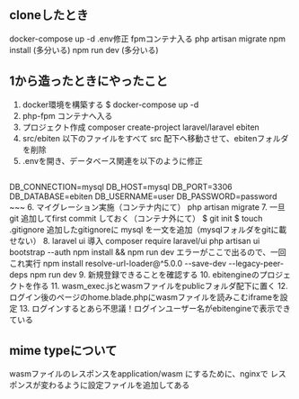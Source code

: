 ## cloneしたとき
docker-compose up -d
.env修正
fpmコンテナ入る
php artisan migrate
npm install (多分いる)
npm run dev (多分いる)


## 1から造ったときにやったこと
1. docker環境を構築する
    $ docker-compose up -d
2. php-fpm コンテナへ入る
3. プロジェクト作成
    composer create-project laravel/laravel ebiten
4. src/ebiten 以下のファイルをすべて src 配下へ移動させて、ebitenフォルダを削除
5. .envを開き、データベース関連を以下のように修正
    ~~~
DB_CONNECTION=mysql
DB_HOST=mysql
DB_PORT=3306
DB_DATABASE=ebiten
DB_USERNAME=user
DB_PASSWORD=password
    ~~~
6. マイグレーション実施（コンテナ内にて）
    php artisan migrate
7. 一旦git 追加してfirst commit しておく（コンテナ外にて）
    $ git init
    $ touch .gitignore
    追加したgitignoreに mysql を一文を追加（mysqlフォルダをgitに載せない）
8. laravel ui 導入
    composer require laravel/ui
    php artisan ui bootstrap --auth
    npm install && npm run dev
    エラーがここで出るので、一回これ実行
    npm install resolve-url-loader@^5.0.0 --save-dev --legacy-peer-deps
    npm run dev
9. 新規登録できることを確認する
10. ebitengineのプロジェクトを作る
11. wasm_exec.jsとwasmファイルをpublicフォルダ配下に置く
12. ログイン後のページのhome.blade.phpにwasmファイルを読みこむiframeを設定
13. ログインするとあら不思議！ログインユーザー名がebitengineで表示できている


## mime typeについて
wasmファイルのレスポンスをapplication/wasm にするために、nginxで
レスポンスが変わるように設定ファイルを追加してある

